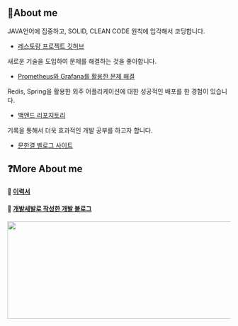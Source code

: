 

## 👋About me

 JAVA언어에 집중하고, SOLID, CLEAN CODE 원칙에 입각해서 코딩합니다.
  - [레스토랑 프로젝트 깃허브](https://github.com/Munhangyeol/restaurant) 
  
 새로운 기술을 도입하여 문제를 해결하는 것을 좋아합니다.
  - [Prometheus와 Grafana를 활용한 문제 해결](https://github.com/ICT-Dev-Route/Dev-Route-BE/issues/125)

 Redis, Spring을 활용한 외주 어플리케이션에 대한 성공적인 배포를 한 경험이 있습니다.
  - [백엔드 리포지토리](https://github.com/Project-CurtainCall/backend)

 기록을 통해서 더욱 효과적인 개발 공부를 하고자 합니다.
  - [문한결 벨로그 사이트](https://velog.io/@msw0909/series)

## ❓More About me

#### 📄 [이력서](https://mousy-operation-6b9.notion.site/26d0582020944a6eafc30766428b3e6b)  

#### 🐶 [개발세발로 작성한 개발 블로그](https://velog.io/@msw0909/posts)  


<a href="https://github.com/devxb/gitanimals">
  <img
    src="https://render.gitanimals.org/lines/Munhangyeol?pet-id=641540816308768536"
    width="600"
    height="220"
  />
</a>






